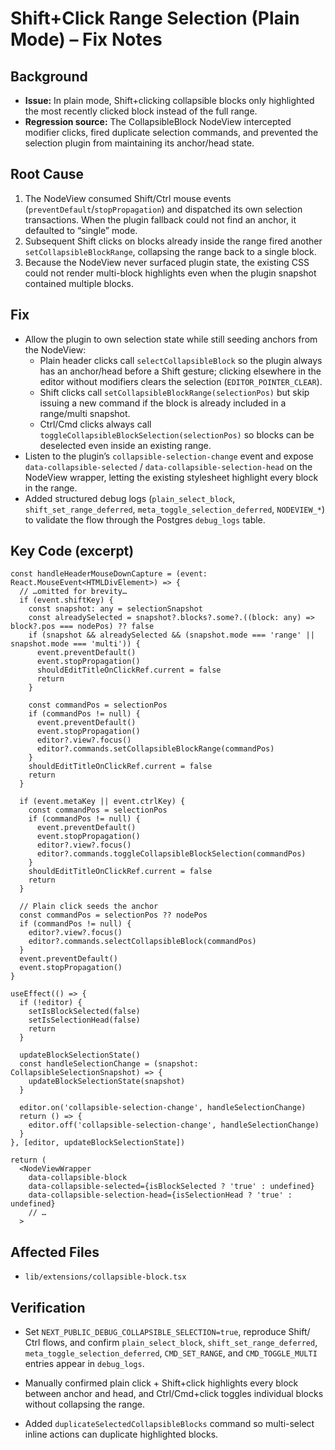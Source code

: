 # Shift+Click Range Selection (Plain Mode) – Fix Notes

## Background
- **Issue:** In plain mode, Shift+clicking collapsible blocks only highlighted the most recently clicked block instead of the full range.
- **Regression source:** The CollapsibleBlock NodeView intercepted modifier clicks, fired duplicate selection commands, and prevented the selection plugin from maintaining its anchor/head state.

## Root Cause
1. The NodeView consumed Shift/Ctrl mouse events (`preventDefault`/`stopPropagation`) and dispatched its own selection transactions. When the plugin fallback could not find an anchor, it defaulted to “single” mode.
2. Subsequent Shift clicks on blocks already inside the range fired another `setCollapsibleBlockRange`, collapsing the range back to a single block.
3. Because the NodeView never surfaced plugin state, the existing CSS could not render multi-block highlights even when the plugin snapshot contained multiple blocks.

## Fix
- Allow the plugin to own selection state while still seeding anchors from the NodeView:
  - Plain header clicks call `selectCollapsibleBlock` so the plugin always has an anchor/head before a Shift gesture; clicking elsewhere in the editor without modifiers clears the selection (`EDITOR_POINTER_CLEAR`).
  - Shift clicks call `setCollapsibleBlockRange(selectionPos)` but skip issuing a new command if the block is already included in a range/multi snapshot.
  - Ctrl/Cmd clicks always call `toggleCollapsibleBlockSelection(selectionPos)` so blocks can be deselected even inside an existing range.
- Listen to the plugin’s `collapsible-selection-change` event and expose `data-collapsible-selected` / `data-collapsible-selection-head` on the NodeView wrapper, letting the existing stylesheet highlight every block in the range.
- Added structured debug logs (`plain_select_block`, `shift_set_range_deferred`, `meta_toggle_selection_deferred`, `NODEVIEW_*`) to validate the flow through the Postgres `debug_logs` table.

## Key Code (excerpt)
```tsx
const handleHeaderMouseDownCapture = (event: React.MouseEvent<HTMLDivElement>) => {
  // …omitted for brevity…
  if (event.shiftKey) {
    const snapshot: any = selectionSnapshot
    const alreadySelected = snapshot?.blocks?.some?.((block: any) => block?.pos === nodePos) ?? false
    if (snapshot && alreadySelected && (snapshot.mode === 'range' || snapshot.mode === 'multi')) {
      event.preventDefault()
      event.stopPropagation()
      shouldEditTitleOnClickRef.current = false
      return
    }

    const commandPos = selectionPos
    if (commandPos != null) {
      event.preventDefault()
      event.stopPropagation()
      editor?.view?.focus()
      editor?.commands.setCollapsibleBlockRange(commandPos)
    }
    shouldEditTitleOnClickRef.current = false
    return
  }

  if (event.metaKey || event.ctrlKey) {
    const commandPos = selectionPos
    if (commandPos != null) {
      event.preventDefault()
      event.stopPropagation()
      editor?.view?.focus()
      editor?.commands.toggleCollapsibleBlockSelection(commandPos)
    }
    shouldEditTitleOnClickRef.current = false
    return
  }

  // Plain click seeds the anchor
  const commandPos = selectionPos ?? nodePos
  if (commandPos != null) {
    editor?.view?.focus()
    editor?.commands.selectCollapsibleBlock(commandPos)
  }
  event.preventDefault()
  event.stopPropagation()
}

useEffect(() => {
  if (!editor) {
    setIsBlockSelected(false)
    setIsSelectionHead(false)
    return
  }

  updateBlockSelectionState()
  const handleSelectionChange = (snapshot: CollapsibleSelectionSnapshot) => {
    updateBlockSelectionState(snapshot)
  }

  editor.on('collapsible-selection-change', handleSelectionChange)
  return () => {
    editor.off('collapsible-selection-change', handleSelectionChange)
  }
}, [editor, updateBlockSelectionState])

return (
  <NodeViewWrapper
    data-collapsible-block
    data-collapsible-selected={isBlockSelected ? 'true' : undefined}
    data-collapsible-selection-head={isSelectionHead ? 'true' : undefined}
    // …
  >
```

## Affected Files
- `lib/extensions/collapsible-block.tsx`

## Verification
- Set `NEXT_PUBLIC_DEBUG_COLLAPSIBLE_SELECTION=true`, reproduce Shift/ Ctrl flows, and confirm `plain_select_block`, `shift_set_range_deferred`, `meta_toggle_selection_deferred`, `CMD_SET_RANGE`, and `CMD_TOGGLE_MULTI` entries appear in `debug_logs`.
- Manually confirmed plain click + Shift+click highlights every block between anchor and head, and Ctrl/Cmd+click toggles individual blocks without collapsing the range.

- Added `duplicateSelectedCollapsibleBlocks` command so multi-select inline actions can duplicate highlighted blocks.